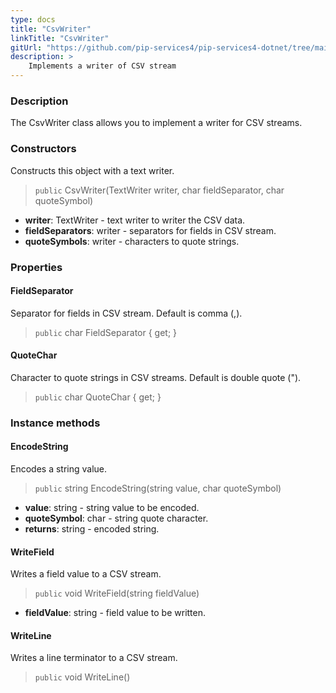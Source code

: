 ```yaml
---
type: docs
title: "CsvWriter"
linkTitle: "CsvWriter"
gitUrl: "https://github.com/pip-services4/pip-services4-dotnet/tree/main/pip-services4-expressions-dotnet"
description: > 
    Implements a writer of CSV stream
---
```


### Description

The CsvWriter class allows you to implement a writer for CSV streams.
### Constructors
Constructs this object with a text writer.

> `public` CsvWriter(TextWriter writer, char fieldSeparator, char quoteSymbol)

- **writer**: TextWriter - text writer to writer the CSV data.
- **fieldSeparators**: writer - separators for fields in CSV stream.
- **quoteSymbols**: writer - characters to quote strings.


### Properties


#### FieldSeparator
Separator for fields in CSV stream.
Default is comma (,).
> `public` char FieldSeparator { get; }

#### QuoteChar
Character to quote strings in CSV streams.
Default is double quote (").
> `public` char QuoteChar { get; }


### Instance methods

#### EncodeString
Encodes a string value.

> `public` string EncodeString(string value, char quoteSymbol)

- **value**: string - string value to be encoded.
- **quoteSymbol**: char - string quote character.
- **returns**: string - encoded string.


#### WriteField
Writes a field value to a CSV stream.

> `public` void WriteField(string fieldValue)

- **fieldValue**: string - field value to be written.


#### WriteLine
Writes a line terminator to a CSV stream.

> `public` void WriteLine()
